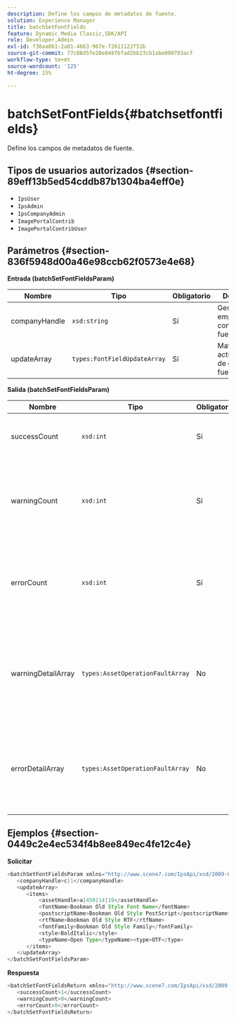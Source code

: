 ```yaml
---
description: Define los campos de metadatos de fuente.
solution: Experience Manager
title: batchSetFontFields
feature: Dynamic Media Classic,SDK/API
role: Developer,Admin
exl-id: f38aa861-2a81-4663-967e-72611122f51b
source-git-commit: 77c88d5fe20e048f6fad2bb23cb1abe090793acf
workflow-type: tm+mt
source-wordcount: '125'
ht-degree: 15%

---
```


# batchSetFontFields{#batchsetfontfields}

Define los campos de metadatos de fuente.

## Tipos de usuarios autorizados {#section-89eff13b5ed54cddb87b1304ba4eff0e}

* `IpsUser`
* `IpsAdmin`
* `IpsCompanyAdmin`
* `ImagePortalContrib`
* `ImagePortalContribUser`

## Parámetros {#section-836f5948d00a46e98ccb62f0573e4e68}

**Entrada (batchSetFontFieldsParam)**

| Nombre | Tipo | Obligatorio | Descripción |
|---|---|---|---|
| companyHandle | `xsd:string` | Sí | Gestione a la empresa que contiene las fuentes. |
| updateArray | `types:FontFieldUpdateArray` | Sí | Matriz de actualizaciones de campos de fuente. |

**Salida (batchSetFontFieldsParam)**

| Nombre | Tipo | Obligatorio | Descripción |
|---|---|---|---|
| successCount | `xsd:int` | Sí | Número de campos de fuente definidos correctamente. |
| warningCount | `xsd:int` | Sí | Número de advertencias generadas cuando la operación intentó establecer campos de fuente. |
| errorCount | `xsd:int` | Sí | Número de errores generados cuando la operación intentó establecer campos de fuente. |
| warningDetailArray | `types:AssetOperationFaultArray` | No | Matriz de detalles asociados con los recursos que generaron advertencias cuando la operación intentó aplicar las actualizaciones. |
| errorDetailArray | `types:AssetOperationFaultArray` | No | Matriz de detalles asociados con los recursos que generaron errores cuando la operación intentó aplicar las actualizaciones. |

## Ejemplos {#section-0449c2e4ec534f4b8ee849ec4fe12c4e}

**Solicitar**

```java
<batchSetFontFieldsParam xmlns="http://www.scene7.com/IpsApi/xsd/2009-07-31">
   <companyHandle>c|1</companyHandle>
   <updateArray>
      <items>
          <assetHandle>a|450|14|19</assetHandle>
          <fontName>Bookman Old Style Font Name</fontName>
          <postscriptName>Bookman Old Style PostScript</postscriptName>
          <rtfName>Bookman Old Style RTF</rtfName>
          <fontFamily>Bookman Old Style Family</fontFamily>
          <style>BoldItalic</style>
          <typeName>Open Type</typeName><type>OTF</type>
      </items>
   </updateArray>
</batchSetFontFieldsParam>
```

**Respuesta**

```java
<batchSetFontFieldsReturn xmlns="http://www.scene7.com/IpsApi/xsd/2009-07-31">
   <successCount>1</successCount>
   <warningCount>0</warningCount>
   <errorCount>0</errorCount>
</batchSetFontFieldsReturn>
```
